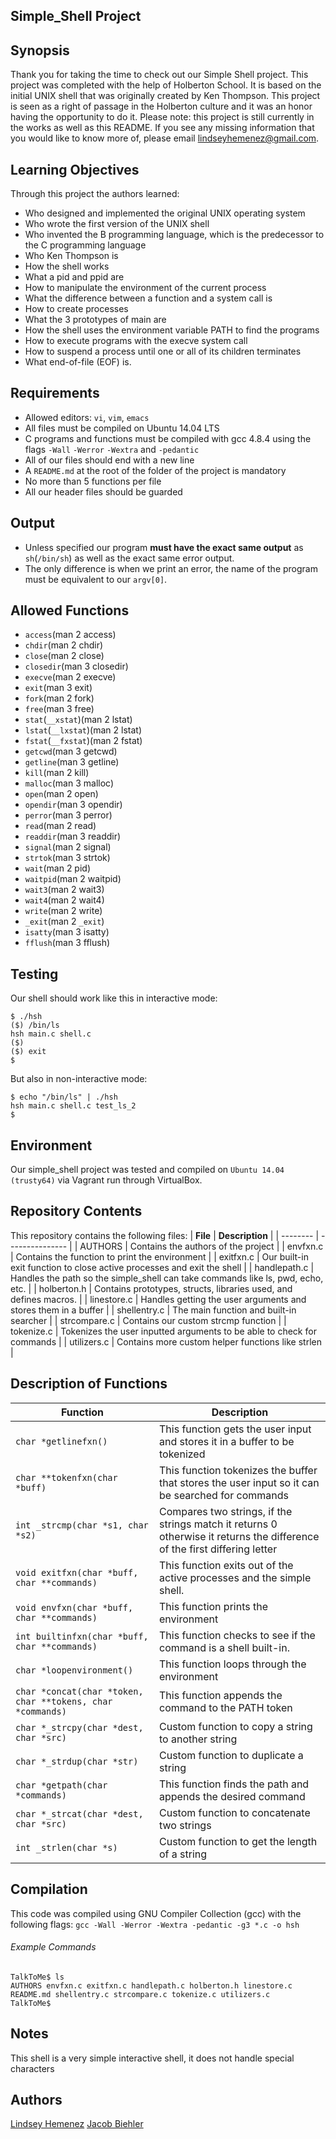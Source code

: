 ## Simple_Shell Project

## Synopsis
Thank you for taking the time to check out our Simple Shell project. This project was completed with the help of Holberton School. It is based on the initial UNIX shell that was originally created by Ken Thompson. This project is seen as a right of passage in the Holberton culture and it was an honor having the opportunity to do it. Please note: this project is still currently in the works as well as this README. If you see any missing information that you would like to know more of, please email lindseyhemenez@gmail.com.

## Learning Objectives
Through this project the authors learned:
* Who designed and implemented the original UNIX operating system
* Who wrote the first version of the UNIX shell
* Who invented the B programming language, which is the predecessor to the C programming language
* Who Ken Thompson is
* How the shell works
* What a pid and ppid are
* How to manipulate the environment of the current process
* What the difference between a function and a system call is
* How to create processes
* What the 3 prototypes of main are
* How the shell uses the environment variable PATH to find the programs
* How to execute programs with the execve system call
* How to suspend a process until one or all of its children terminates
* What end-of-file (EOF) is.

## Requirements
* Allowed editors: `vi`, `vim`, `emacs`
* All files must be compiled on Ubuntu 14.04 LTS
* C programs and functions must be compiled with gcc 4.8.4 using the flags `-Wall` `-Werror` `-Wextra` and `-pedantic`
* All of our files should end with a new line
* A `README.md` at the root of the folder of the project is mandatory
* No more than 5 functions per file
* All our header files should be guarded

## Output
* Unless specified our program **must have the exact same output** as `sh`(`/bin/sh`) as well as the exact same error output.
* The only difference is when we print an error, the name of the program must be equivalent to our `argv[0]`.

## Allowed Functions
* `access`(man 2 access)
* `chdir`(man 2 chdir)
* `close`(man 2 close)
* `closedir`(man 3 closedir)
* `execve`(man 2 execve)
* `exit`(man 3 exit)
* `fork`(man 2 fork)
* `free`(man 3 free)
* `stat`(`__xstat`)(man 2 lstat)
* `lstat`(`__lxstat`)(man 2 lstat)
* `fstat`(`__fxstat`)(man 2 fstat)
* `getcwd`(man 3 getcwd)
* `getline`(man 3 getline)
* `kill`(man 2 kill)
* `malloc`(man 3 malloc)
* `open`(man 2 open)
* `opendir`(man 3 opendir)
* `perror`(man 3 perror)
* `read`(man 2 read)
* `readdir`(man 3 readdir)
* `signal`(man 2 signal)
* `strtok`(man 3 strtok)
* `wait`(man 2 pid)
* `waitpid`(man 2 waitpid)
* `wait3`(man 2 wait3)
* `wait4`(man 2 wait4)
* `write`(man 2 write)
* `_exit`(man 2 `_exit`)
* `isatty`(man 3 isatty)
* `fflush`(man 3 fflush)

## Testing
Our shell should work like this in interactive mode:
```
$ ./hsh
($) /bin/ls
hsh main.c shell.c
($)
($) exit
$
```
But also in non-interactive mode:
```
$ echo "/bin/ls" | ./hsh
hsh main.c shell.c test_ls_2
$
```

## Environment
Our simple_shell project was tested and compiled on `Ubuntu 14.04 (trusty64)` via Vagrant run through VirtualBox.

## Repository Contents
This repository contains the following files:
| **File** | **Description** |
| -------- | --------------- |
| AUTHORS | Contains the authors of the project |
| envfxn.c | Contains the function to print the environment |
| exitfxn.c | Our built-in exit function to close active processes and exit the shell |
| handlepath.c | Handles the path so the simple_shell can take commands like ls, pwd, echo, etc. |
| holberton.h | Contains prototypes, structs, libraries used, and defines macros. |
| linestore.c | Handles getting the user arguments and stores them in a buffer |
| shellentry.c | The main function and built-in searcher |
| strcompare.c | Contains our custom strcmp function |
| tokenize.c | Tokenizes the user inputted arguments to be able to check for commands |
| utilizers.c | Contains more custom helper functions like strlen |

## Description of Functions
| **Function** | **Description** |
| -------- | ----------- |
| `char *getlinefxn()` | This function gets the user input and stores it in a buffer to be tokenized |
| `char **tokenfxn(char *buff)` | This function tokenizes the buffer that stores the user input so it can be searched for commands |
| `int _strcmp(char *s1, char *s2)` | Compares two strings, if the strings match it returns 0 otherwise it returns the difference of the first differing letter |
| `void exitfxn(char *buff, char **commands)` | This function exits out of the active processes and the simple shell. |
| `void envfxn(char *buff, char **commands)` | This function prints the environment |
| `int builtinfxn(char *buff, char **commands)` | This function checks to see if the command is a shell built-in. |
| `char *loopenvironment()` | This function loops through the environment |
| `char *concat(char *token, char **tokens, char *commands)` | This function appends the command to the PATH token |
| `char *_strcpy(char *dest, char *src)` | Custom function to copy a string to another string |
| `char *_strdup(char *str)` | Custom function to duplicate a string |
| `char *getpath(char *commands)` | This function finds the path and appends the desired command |
| `char *_strcat(char *dest, char *src)` | Custom function to concatenate two strings |
| `int _strlen(char *s)` | Custom function to get the length of a string |

## Compilation
This code was compiled using GNU Compiler Collection (gcc) with the following flags: `gcc -Wall -Werror -Wextra -pedantic -g3 *.c -o hsh`
###### Example Commands
```
TalkToMe$ ls
AUTHORS envfxn.c exitfxn.c handlepath.c holberton.h linestore.c README.md shellentry.c strcompare.c tokenize.c utilizers.c
TalkToMe$
```
## Notes
This shell is a very simple interactive shell, it does not handle special characters

## Authors
[Lindsey Hemenez](https://github.com/hemenez)
[Jacob Biehler](https://github.com/biehlerj)
